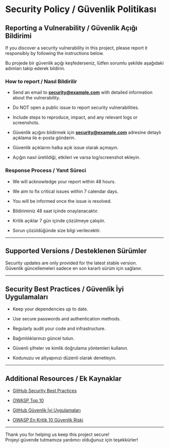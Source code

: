 # Security Policy / Güvenlik Politikası

## Reporting a Vulnerability / Güvenlik Açığı Bildirimi

If you discover a security vulnerability in this project, please report it responsibly by following the instructions below.

Bu projede bir güvenlik açığı keşfederseniz, lütfen sorumlu şekilde aşağıdaki adımları takip ederek bildirin.

### How to report / Nasıl Bildirilir

- Send an email to **security@example.com** with detailed information about the vulnerability.  
- Do NOT open a public issue to report security vulnerabilities.  
- Include steps to reproduce, impact, and any relevant logs or screenshots.

- Güvenlik açığını bildirmek için **security@example.com** adresine detaylı açıklama ile e-posta gönderin.  
- Güvenlik açıklarını halka açık issue olarak açmayın.  
- Açığın nasıl üretildiği, etkileri ve varsa log/screenshot ekleyin.

### Response Process / Yanıt Süreci

- We will acknowledge your report within 48 hours.  
- We aim to fix critical issues within 7 calendar days.  
- You will be informed once the issue is resolved.

- Bildiriminiz 48 saat içinde onaylanacaktır.  
- Kritik açıklar 7 gün içinde çözülmeye çalışılır.  
- Sorun çözüldüğünde size bilgi verilecektir.

---

## Supported Versions / Desteklenen Sürümler

Security updates are only provided for the latest stable version.  
Güvenlik güncellemeleri sadece en son kararlı sürüm için sağlanır.

---

## Security Best Practices / Güvenlik İyi Uygulamaları

- Keep your dependencies up to date.  
- Use secure passwords and authentication methods.  
- Regularly audit your code and infrastructure.

- Bağımlılıklarınızı güncel tutun.  
- Güvenli şifreler ve kimlik doğrulama yöntemleri kullanın.  
- Kodunuzu ve altyapınızı düzenli olarak denetleyin.

---

## Additional Resources / Ek Kaynaklar

- [GitHub Security Best Practices](https://docs.github.com/en/code-security)  
- [OWASP Top 10](https://owasp.org/www-project-top-ten/)

- [GitHub Güvenlik İyi Uygulamaları](https://docs.github.com/en/code-security)  
- [OWASP En Kritik 10 Güvenlik Riski](https://owasp.org/www-project-top-ten/)

---

Thank you for helping us keep this project secure!  
Projeyi güvende tutmamıza yardımcı olduğunuz için teşekkürler!
